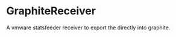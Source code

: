 GraphiteReceiver
================

A vmware statsfeeder receiver to export the directly into graphite.
